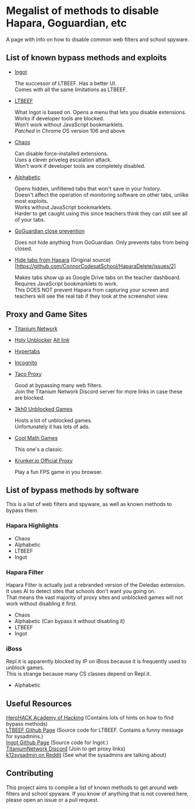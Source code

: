 # Megalist of methods to disable Hapara, Goguardian, etc

A page with info on how to disable common web filters and school spyware.

## List of known bypass methods and exploits

- [Ingot](https://fognetwork.github.io/Ingot/)  
  
  The successor of LTBEEF. Has a better UI.  
  Comes with all the same limitations as LTBEEF.  

- [LTBEEF](https://compactcow.com/ltbeef/)  
  
  What Ingot is based on. Opens a menu that lets you disable extensions.  
  Works if developer tools are blocked.  
  Won't work without JavaScript bookmarklets.  
  *Patched* in Chrome OS version 106 and above  

- [Chaos](https://xlak.github.io/chaos/)  
  
  Can disable force-installed extensions.  
  Uses a clever priveleg escalation attack.  
  Won't work if developer tools are completely disabled.  

- [Alphabetic](https://xlak.github.io/alphabetic/)  
  
  Opens hidden, unfiltered tabs that won't save in your history.  
  Doesn't affect the operation of monitoring software on other tabs, unlike most exploits.  
  Works without JavaScript bookmarklets.  
  Harder to get caught using this since teachers think they can still see all of your tabs.
  
- [GoGuardian close prevention](https://github.com/yeeteeyt/goguardian-bypass)  
  
  Does not hide anything from GoGuardian. Only prevents tabs from being closed.  
  
- [Hide tabs from Hapara](https://raw.githubusercontent.com/FreshPenguin112/bookmarklets/main/hapara%20tab%20hide%20XD) (Original source)[https://github.com/ConnorCodesatSchool/HaparaDelete/issues/2]
  
  Makes tabs show up as Google Drive tabs on the teacher dashboard.  
  Requires JavaScript bookmarklets to work.  
  This DOES NOT prevent Hapara from capturing your screen and teachers will see the real tab if they look at the screenshot view.  

## Proxy and Game Sites

- [Titanium Network](https://github.com/titaniumnetwork-dev)
- [Holy Unblocker](https://holyubofficial.net/) [Alt link](https://website-aio-e9x.koyeb.app/1.html)
- [Hypertabs](https://hypertabs.cc/)
- [Incognito](https://incog.dev/)
- [Taco Proxy](https://izhdh.sse.codesandbox.io/)
  
  Good at bypassing many web filters.  
  Join the Titanium Network Discord server for more links in case these are blocked.
  
- [3kh0 Unblocked Games](https://3kh0.github.io/)
  
  Hosts a lot of unblocked games.  
  Unfortunately it has lots of ads.  
  
- [Cool Math Games](https://www.coolmathgames.com/)
  
  This one's a classic.
  
- [Krunker.io Official Proxy](https://browserfps.com/)
  
  Play a fun FPS game in you browser.

## List of bypass methods by software
This is a list of web filters and spyware, as well as known methods to bypass them.

### Hapara Highlights
- Chaos
- Alphabetic
- LTBEEF
- Ingot
### Hapara Filter
Hapara Filter is actually just a rebranded version of the Deledao extension.  
It uses AI to detect sites that schools don't want you going on.  
That means the vast majority of proxy sites and unblocked games will not work without disabling it first.  
- Chaos
- Alphabetic (Can bypass it without disabling it)
- LTBEEF
- Ingot
### iBoss
Repl.it is apparently blocked by IP on iBoss because it is frequently used to unblock games.  
This is strange because many CS classes depend on Repl.it.  
- Alphabetic

## Useful Resources
[HeroHACK Academy of Hacking](https://sites.google.com/view/hackingacademybypro/home) (Contains lots of hints on how to find bypass methods)  
[LTBEEF Github Page](https://github.com/3kh0/ext-remover) (Source code for LTBEEF. Contains a funny message for sysadmins.)  
[Ingot Github Page](https://github.com/FogNetwork/Ingot) (Source code for Ingot.)  
[TitaniumNetwork Discord](https://discord.gg/unblock) (Join to get proxy links)  
[k12sysadmin on Reddit](https://reddit.com/r/k12sysadmin) (See what the sysadmins are talking about)  

## Contributing

This project aims to compile a list of known methods to get around web filters and school spyware. If you know of anything that is not covered here, please open an issue or a pull request.
